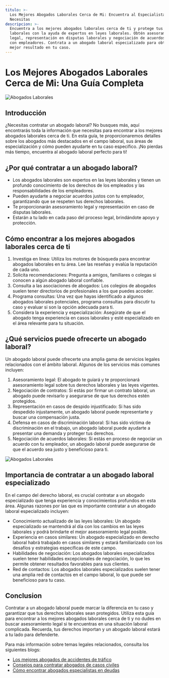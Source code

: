 ```yaml
---
titulo: >-
  Los Mejores Abogados Laborales Cerca de Mi: Encuentra al Especialista que
  Necesitas
descripcion: >-
  Encuentra a los mejores abogados laborales cerca de ti y protege tus derechos
  laborales con la ayuda de expertos en leyes laborales. Obtén asesoramiento
  legal, representación en disputas laborales y negociación de acuerdos justos
  con empleadores. Contrata a un abogado laboral especializado para obtener el
  mejor resultado en tu caso.
---
```


# Los Mejores Abogados Laborales Cerca de Mi: Una Guía Completa

![Abogados Laborales](./img/abogados-laborales-cerca-de-mi-1.webp)

## Introducción

¿Necesitas contratar un abogado laboral? No busques más, aquí encontrarás toda la información que necesitas para encontrar a los mejores abogados laborales cerca de ti. En esta guía, te proporcionaremos detalles sobre los abogados más destacados en el campo laboral, sus áreas de especialización y cómo pueden ayudarte en tu caso específico. ¡No pierdas más tiempo, encuentra al abogado laboral perfecto para ti!

## ¿Por qué contratar a un abogado laboral?

- Los abogados laborales son expertos en las leyes laborales y tienen un profundo conocimiento de los derechos de los empleados y las responsabilidades de los empleadores.
- Pueden ayudarte a negociar acuerdos justos con tu empleador, garantizando que se respeten tus derechos laborales.
- Te proporcionarán asesoramiento legal y representación en caso de disputas laborales.
- Estarán a tu lado en cada paso del proceso legal, brindándote apoyo y protección.

## Cómo encontrar a los mejores abogados laborales cerca de ti

1. Investiga en línea: Utiliza los motores de búsqueda para encontrar abogados laborales en tu área. Lee las reseñas y evalúa la reputación de cada uno.
2. Solicita recomendaciones: Pregunta a amigos, familiares o colegas si conocen a algún abogado laboral confiable.
3. Consulta a las asociaciones de abogados: Los colegios de abogados suelen tener directorios de profesionales a los que puedes acceder.
4. Programa consultas: Una vez que hayas identificado a algunos abogados laborales potenciales, programa consultas para discutir tu caso y evaluar si son la opción adecuada para ti.
5. Considera la experiencia y especialización: Asegúrate de que el abogado tenga experiencia en casos laborales y esté especializado en el área relevante para tu situación.

## ¿Qué servicios puede ofrecerte un abogado laboral?

Un abogado laboral puede ofrecerte una amplia gama de servicios legales relacionados con el ámbito laboral. Algunos de los servicios más comunes incluyen:

1. Asesoramiento legal: El abogado te guiará y te proporcionará asesoramiento legal sobre tus derechos laborales y las leyes vigentes.
2. Negociación de contratos: Si estás por firmar un contrato laboral, un abogado puede revisarlo y asegurarse de que tus derechos estén protegidos.
3. Representación en casos de despido injustificado: Si has sido despedido injustamente, un abogado laboral puede representarte y buscar una compensación justa.
4. Defensa en casos de discriminación laboral: Si has sido víctima de discriminación en el trabajo, un abogado laboral puede ayudarte a presentar una demanda y proteger tus derechos.
5. Negociación de acuerdos laborales: Si estás en proceso de negociar un acuerdo con tu empleador, un abogado laboral puede asegurarse de que el acuerdo sea justo y beneficioso para ti.

![Abogados Laborales](./img/abogados-laborales-cerca-de-mi-2.webp)

## Importancia de contratar a un abogado laboral especializado

En el campo del derecho laboral, es crucial contratar a un abogado especializado que tenga experiencia y conocimientos profundos en esta área. Algunas razones por las que es importante contratar a un abogado laboral especializado incluyen:

- Conocimiento actualizado de las leyes laborales: Un abogado especializado se mantendrá al día con los cambios en las leyes laborales y podrá brindarte el mejor asesoramiento legal posible.
- Experiencia en casos similares: Un abogado especializado en derecho laboral habrá trabajado en casos similares y estará familiarizado con los desafíos y estrategias específicas de este campo.
- Habilidades de negociación: Los abogados laborales especializados suelen tener habilidades excepcionales de negociación, lo que les permite obtener resultados favorables para sus clientes.
- Red de contactos: Los abogados laborales especializados suelen tener una amplia red de contactos en el campo laboral, lo que puede ser beneficioso para tu caso.

## Conclusion

Contratar a un abogado laboral puede marcar la diferencia en tu caso y garantizar que tus derechos laborales sean protegidos. Utiliza esta guía para encontrar a los mejores abogados laborales cerca de ti y no dudes en buscar asesoramiento legal si te encuentras en una situación laboral complicada. Recuerda, tus derechos importan y un abogado laboral estará a tu lado para defenderte.

Para más información sobre temas legales relacionados, consulta los siguientes blogs:

- [Los mejores abogados de accidentes de tráfico](abogados-especialistas-en-accidentes-de-trafico)
- [Consejos para contratar abogados de casos civiles](abogados-de-casos-civiles)
- [Cómo encontrar abogados especialistas en deudas](abogados-especialistas-en-deudas)
